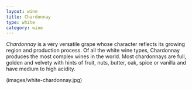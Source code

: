 ```yaml
---
layout: wine
title: Chardonnay
type: white
category: wine
---
```


*Chardonnay* is a very versatile grape whose character reflects its growing region and production process. Of all the white wine types, Chardonnay produces the most complex wines in the world. Most chardonnays are full, golden and velvety with hints of fruit, nuts, butter, oak, spice or vanilla and have medium to high acidity.

(images/white-chardonnay.jpg)
